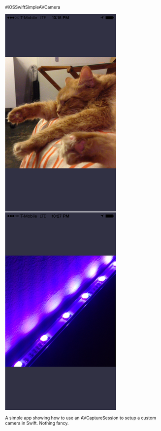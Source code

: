 #iOSSwiftSimpleAVCamera

![Example](example.png) 
![Example](example2.png)

A simple app showing how to use an AVCaptureSession to setup a custom camera in Swift. Nothing fancy.

